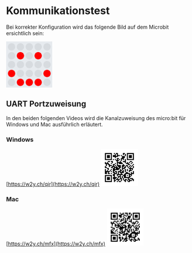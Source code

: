 # Kommunikationstest

Bei korrekter Konfiguration wird das folgende Bild auf dem Microbit ersichtlich sein:

<img src="img/happy.png" width="25%">

## UART Portzuweisung
In den beiden folgenden Videos wird die Kanalzuweisung des micro:bit für Windows und Mac ausführlich erläutert.

### Windows
[https://w2y.ch/qir](https://w2y.ch/qir)
<img src="img/vimeo_win_uart_zuweisung_microbit.png" width="20%">

### Mac
[https://w2y.ch/mfx](https://w2y.ch/mfx)
<img src="img/vimeo_mac_uart_zuweisung_microbit.png" width="20%">

